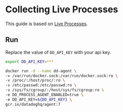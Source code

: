 # Collecting Live Processes

This guide is based on [Live Processes](https://docs.datadoghq.com/infrastructure/process/?tab=docker).

## Run

Replace the value of `DD_API_KEY` with your api key.

```bash
export DD_API_KEY=***
```

```bash
docker run -d --name dd-agent \
-v /var/run/docker.sock:/var/run/docker.sock:ro \
-v /proc/:/host/proc/:ro \
-v /etc/passwd:/etc/passwd:ro \
-v /sys/fs/cgroup/:/host/sys/fs/cgroup:ro \
-e DD_PROCESS_AGENT_ENABLED=true \
-e DD_API_KEY=${DD_API_KEY} \
gcr.io/datadoghq/agent:7
```

